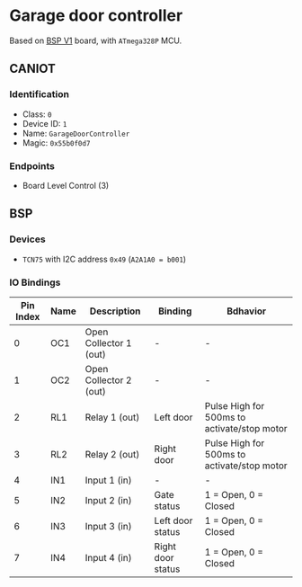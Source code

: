 # Garage door controller

Based on [BSP V1](bsp-tiny.md) board, with `ATmega328P` MCU.

## CANIOT

### Identification
- Class: `0`
- Device ID: `1`
- Name: `GarageDoorController`
- Magic: `0x55b0f0d7`

### Endpoints

- Board Level Control (3)

## BSP

### Devices

- `TCN75` with I2C address `0x49` (`A2A1A0 = b001`)

### IO Bindings

| Pin Index | Name | Description            | Binding           | Bdhavior                                    |
| --------- | ---- | ---------------------- | ----------------- | ------------------------------------------- |
| 0         | OC1  | Open Collector 1 (out) | -                 | -                                           |
| 1         | OC2  | Open Collector 2 (out) | -                 | -                                           |
| 2         | RL1  | Relay 1       (out)    | Left door         | Pulse High for 500ms to activate/stop motor |
| 3         | RL2  | Relay 2       (out)    | Right door        | Pulse High for 500ms to activate/stop motor |
| 4         | IN1  | Input 1       (in)     | -                 | -                                           |
| 5         | IN2  | Input 2       (in)     | Gate status       | 1 = Open, 0 = Closed                        |
| 6         | IN3  | Input 3       (in)     | Left door status  | 1 = Open, 0 = Closed                        |
| 7         | IN4  | Input 4       (in)     | Right door status | 1 = Open, 0 = Closed                        |